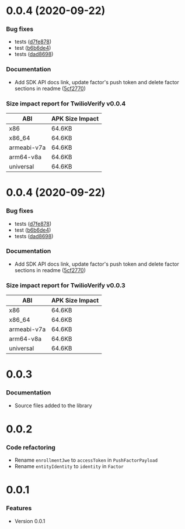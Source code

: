 # 0.0.4 (2020-09-22)

### Bug fixes
- tests ([d7fe878](https://github.com/twilio/twilio-verify-android/commit/d7fe878f73a730c751c8dbb51fca7791dbccb171))
- test ([b6b6de4](https://github.com/twilio/twilio-verify-android/commit/b6b6de477eeb6adad3b908d01efb8cc2723fa10a))
- tests ([dad8698](https://github.com/twilio/twilio-verify-android/commit/dad869820c6433100004bfdcb1c14b9f56996280))

### Documentation
- Add SDK API docs link, update factor's push token and delete factor sections in readme ([5cf2770](https://github.com/twilio/twilio-verify-android/commit/5cf2770b9957d9950f5e7d953c1b17fd727c44d3))
 ### Size impact report for TwilioVerify v0.0.4

| ABI             | APK Size Impact |
| --------------- | --------------- |
| x86             | 64.6KB          |
| x86_64          | 64.6KB          |
| armeabi-v7a     | 64.6KB          |
| arm64-v8a       | 64.6KB          |
| universal       | 64.6KB          |



# 0.0.4 (2020-09-22)

### Bug fixes
- tests ([d7fe878](https://github.com/twilio/twilio-verify-android/commit/d7fe878f73a730c751c8dbb51fca7791dbccb171))
- test ([b6b6de4](https://github.com/twilio/twilio-verify-android/commit/b6b6de477eeb6adad3b908d01efb8cc2723fa10a))
- tests ([dad8698](https://github.com/twilio/twilio-verify-android/commit/dad869820c6433100004bfdcb1c14b9f56996280))

### Documentation
- Add SDK API docs link, update factor's push token and delete factor sections in readme ([5cf2770](https://github.com/twilio/twilio-verify-android/commit/5cf2770b9957d9950f5e7d953c1b17fd727c44d3))

### Size impact report for TwilioVerify v0.0.3

| ABI             | APK Size Impact |
| --------------- | --------------- |
| x86             | 64.6KB          |
| x86_64          | 64.6KB          |
| armeabi-v7a     | 64.6KB          |
| arm64-v8a       | 64.6KB          |
| universal       | 64.6KB          |


# 0.0.3

### Documentation
- Source files added to the library

# 0.0.2

### Code refactoring
- Rename `enrollmentJwe` to `accessToken` in `PushFactorPayload`
- Rename `entityIdentity` to `identity` in `Factor`

# 0.0.1

### Features
- Version 0.0.1

